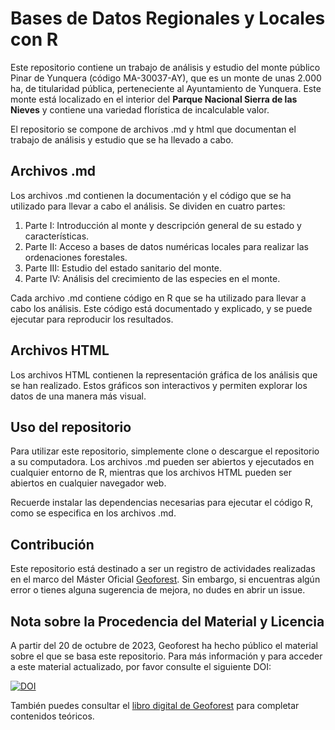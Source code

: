 # Bases de Datos Regionales y Locales con R

Este repositorio contiene un trabajo de análisis y estudio del monte público Pinar de Yunquera (código MA-30037-AY), que es un monte de unas 2.000 ha, de titularidad pública, perteneciente al Ayuntamiento de Yunquera. Este monte está localizado en el interior del **Parque Nacional Sierra de las Nieves** y contiene una variedad florística de incalculable valor.

El repositorio se compone de archivos .md y html que documentan el trabajo de análisis y estudio que se ha llevado a cabo.

## Archivos .md
Los archivos .md contienen la documentación y el código que se ha utilizado para llevar a cabo el análisis. Se dividen en cuatro partes:

1. Parte I: Introducción al monte y descripción general de su estado y características.
2. Parte II: Acceso a bases de datos numéricas locales para realizar las ordenaciones forestales.
3. Parte III: Estudio del estado sanitario del monte.
4. Parte IV: Análisis del crecimiento de las especies en el monte.

Cada archivo .md contiene código en R que se ha utilizado para llevar a cabo los análisis. Este código está documentado y explicado, y se puede ejecutar para reproducir los resultados.

## Archivos HTML
Los archivos HTML contienen la representación gráfica de los análisis que se han realizado. Estos gráficos son interactivos y permiten explorar los datos de una manera más visual.

## Uso del repositorio
Para utilizar este repositorio, simplemente clone o descargue el repositorio a su computadora. Los archivos .md pueden ser abiertos y ejecutados en cualquier entorno de R, mientras que los archivos HTML pueden ser abiertos en cualquier navegador web.

Recuerde instalar las dependencias necesarias para ejecutar el código R, como se especifica en los archivos .md.

## Contribución
Este repositorio está destinado a ser un registro de actividades realizadas en el marco del Máster Oficial [Geoforest](https://mastergeoforest.es/). Sin embargo, si encuentras algún error o tienes alguna sugerencia de mejora, no dudes en abrir un issue.

## Nota sobre la Procedencia del Material y Licencia
A partir del 20 de octubre de 2023, Geoforest ha hecho público el material sobre el que se basa este repositorio. Para más información y para acceder a este material actualizado, por favor consulte el siguiente DOI:

[![DOI](https://zenodo.org/badge/DOI/10.5281/zenodo.10026901.svg)](https://doi.org/10.5281/zenodo.10026901)

También puedes consultar el [libro digital de Geoforest](https://mastergeoforest.es/libro-geoforest/) para completar contenidos teóricos.
